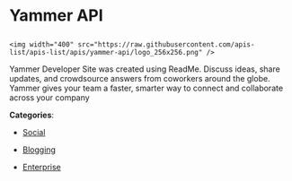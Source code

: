 # Yammer API<p align="center">
    <img width="400" src="https://raw.githubusercontent.com/apis-list/apis-list/apis/yammer-api/logo_256x256.png" />
</p>

Yammer Developer Site was created using ReadMe. Discuss ideas, share updates, and crowdsource answers from coworkers around the globe. Yammer gives your team a faster, smarter way to connect and collaborate across your company

**Categories**:

- [Social](https://github/apis-list/apis-list#social)

- [Blogging](https://github/apis-list/apis-list#blogging)

- [Enterprise](https://github/apis-list/apis-list#enterprise)






